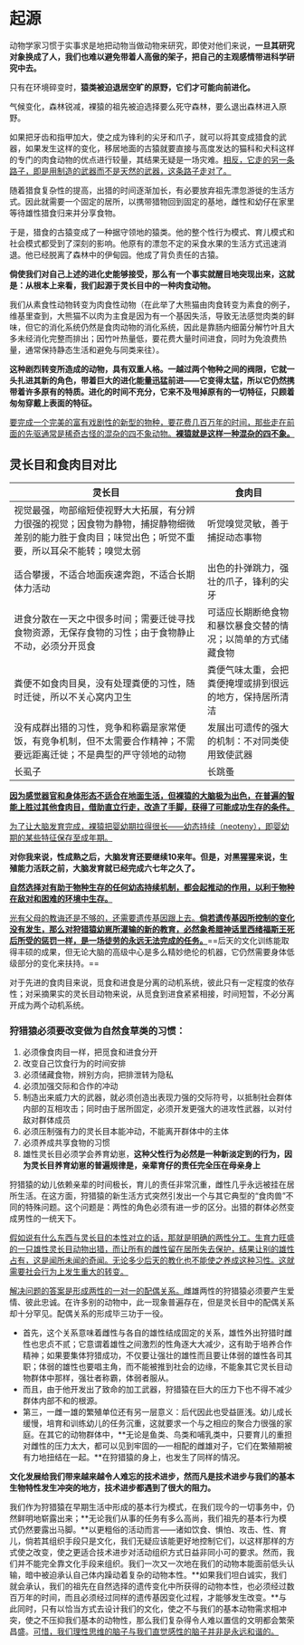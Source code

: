 # 起源

动物学家习惯于实事求是地把动物当做动物来研究，即使对他们来说，**一旦其研究对象换成了人，我们也难以避免带着人高傲的架子，把自己的主观感情带进科学研究中去。**

只有在环境碎变时，**猿类被迫退居空旷的原野，它们才可能向前进化。**

气候变化，森林锐减，裸猿的祖先被迫选择要么死守森林，要么退出森林进入原野。

如果把牙齿和指甲加大，使之成为锋利的尖牙和爪子，就可以将其变成猎食的武器，如果发生这样的变化，移居地面的古猿就要直接与高度发达的猫科和犬科这样的专门的肉食动物的优点进行较量，其结果无疑是一场灾难。<u>相反，它走的另一条路子，即是用制造的武器而不是天然的武器，这条路子走对了。</u>

随着猎食复杂性的提高，出猎的时间逐渐加长，有必要放弃祖先漂忽游徙的生活方式。因此就需要一个固定的居所，以携带猎物回到固定的基地，雌性和幼仔在家里等待雄性猎食归来并分享食物。

于是，猎食的古猿变成了一种据守领地的猿类。他的整个性行为模式、育儿模式和社会模式都受到了深刻的影响。他原有的漂忽不定的采食水果的生活方式迅速消退。他已经脱离了森林中的伊甸园。他成了背负责任的古猿。

**倘使我们对自己上述的进化史能够接受，那么有一个事实就醒目地突现出来，这就是：从根本上来看，我们起源于灵长目中的一种肉食动物。**

我们从素食性动物转变为肉食性动物（在此举了大熊猫由肉食转变为素食的例子，维基里查到，大熊猫不以肉为主食是因为有一个基因失活，导致无法感觉肉类的鲜味，但它的消化系统仍然是食肉动物的消化系统，因此是靠肠内细菌分解竹叶且大多未经消化完整而排出；因竹叶热量低，要花费大量时间进食，同时为免浪费热量，通常保持静态生活和避免与同类来往）。

**这种剧烈转变所造成的动物，具有双重人格。一越过两个物种之间的阀限，它就一头扎进其新的角色，带着巨大的进化能量迅猛前进——它变得太猛，所以它仍然携带着许多原有的特质。进化的时间不充分，它来不及甩掉原有的一切特征，只顾着匆匆穿戴上表面的特征。**

<u>要完成一个完美的富有戏剧性的新型的物种，要花费几百万年的时间，那些走在前面的先驱通常是稀奇古怪的混杂的四不象动物。**裸猿就是这样一种混杂的四不象。**</u>

## 灵长目和食肉目对比

| 灵长目                                                       | 食肉目                                                       |
| ------------------------------------------------------------ | ------------------------------------------------------------ |
| 视觉最强，吻部缩短使视野大大拓展，有分辨力很强的视觉；因食物为静物，捕捉静物细微差别的能力胜于食肉目；味觉出色；听觉不重要，所以耳朵不能转；嗅觉太弱 | 听觉嗅觉灵敏，善于捕捉动态事物                               |
| 适合攀援，不适合地面疾速奔跑，不适合长期体力活动             | 出色的扑弹跳力，强壮的爪子，锋利的尖牙                       |
| 进食分散在一天之中很多时间；需要迁徙寻找食物资源，无保存食物的习性；由于食物静止不动，必须分开觅食 | 可适应长期断绝食物和暴饮暴食交替的情况；以简单的方式储藏食物 |
| 粪便不如食肉目臭，没有处理粪便的习性，随时迁徙，所以不关心窝内卫生 | 粪便气味太重，会把粪便掩埋或排到很远的地方，保持居所清洁     |
| 没有成群出猎的习性，竞争和称霸是家常便饭，有竞争机制，但不太需要合作精神；不需要远距离迁徙；不是典型的严守领地的动物 | 发展出可遗传的强大的机制：不对同类使用致使武器               |
| 长虱子                                                       | 长跳蚤                                                       |

<u>**因为感觉器官和身体形态不适合在地面生活，但裸猿的大脑极为出色，在普遍的智能上胜过其他食肉目，借助直立行走，改造了手脚，获得了可能成功生存的条件。**</u>

<u>为了让大脑发育完成，裸猿把婴幼期拉得很长——幼态持续（neoteny），即婴幼期的某些特征保存至成年期。</u>

**对你我来说，性成熟之后，大脑发育还要继续10来年。但是，对黑猩猩来说，生殖能力活跃之前，大脑发育就已经完成六七年之久了。**

<u>**自然选择对有助于物种生存的任何幼态持续机制，都会起推动的作用，以利于物种在敌对和困难的环境中生存。**</u>

<u>光有父母的教诲还是不够的，还需要遗传基因跟上去。**倘若遗传基因所控制的变化没有发生，那么对狩猎猿幼崽所灌输的新的教育，必然象希腊神话里西绪福斯王死后所受的惩罚一样，是一场徒劳的永远无法完成的任务。**</u>==后天的文化训练能取得丰硕的成果，但无论大脑的高级中心是多么精妙绝伦的机器，它仍然需要身体低级部分的变化来扶持。==

对于先进的食肉目来说，觅食和进食是分离的动机系统，彼此只有一定程度的依存性；对采摘果实的灵长目动物来说，从觅食到进食紧紧相接，时间短暂，不必分离开成为两个动机系统。

###  狩猎猿必须要改变做为自然食草类的习惯：

1. 必须像食肉目一样，把觅食和进食分开
2. 改变自己饮食行为的时间安排
3. 必须储藏食物，辨别方向，把排泄转为隐私
4. 必须加强交际和合作的冲动
5. 制造出来威力大的武器，就必须创造出表现力强的交际符号，以抵制社会群体内部的互相攻击；同时由于居所固定，必须开发更强大的进攻性武器，以对付敌对群体成员
6. 必须压制强有力的灵长目本能冲动，不能离开群体中的主体
7. 必须养成共享食物的习惯
8. 雄性灵长目必须学会养育幼崽，**这种父性行为必然是一种新淡定到的行为，因为灵长目养育幼崽的普遍规律是，亲辈育仔的责任完全压在母亲身上**

狩猎猿的幼儿依赖亲辈的时间极长，育儿的责任非常沉重，雌性几乎永远被挂在居所生活。在这方面，狩猎猿的新生活方式突然引发出一个与其它典型的“食肉兽”不同的特殊问题。这个问题是：两性的角色必须有进一步的区分。出猎的群体必然变成男性的一统天下。

<u>假如说有什么东西与灵长目的本性对立的话，那就是明确的两性分工。生育力旺盛的一只雄性灵长目动物出猎，而让所有的雌性留在居所失去保护，结果让别的雄性占有，这是闻所未闻的奇闻。无论多少后天的教化也不能使之养成这种习性。这就需要社会行为上发生重大的转变。</u>

<u>解决问题的答案是形成两性的一对一的配偶关系。</u>雌雄两性的狩猎猿必须要产生爱情、彼此忠诚。在许多别的动物中，此一现象普遍存在，但是灵长目中的配偶关系却十分罕见。配偶关系的形成毕三功于一役。

- 首先，这个关系意味着雌性与各自的雄性结成固定的关系，雄性外出狩猎时雌性也忠贞不贰；它意谓着雄性之间激烈的性角逐大大减少，这有助于培养合作精神；如果要集体狩猎成功，不仅要让强壮的雄性而且要让体弱的雄性各司其职；体弱的雄性也要唱主角，而不能被推到社会的边缘，不能象其它灵长目动物群体中那样，强壮者称霸，体弱者服从。
- 而且，由于他开发出了致命的加工武器，狩猎猿在巨大的压力下也不得不减少群体内部不和的根源。
- 第三，一雌一雄的繁殖单位还有另一层意义：后代因此也受益匪浅。幼儿成长缓慢，培育和训练幼儿的任务沉重，这就要求一个与之相应的聚合力很强的家庭。在其它的动物群体中，**无论是鱼类、鸟类和哺乳类中，只要育儿的重担对雌性的压力太大，都可以见到牢固的—一相配的雌雄对子，它们在繁殖期被有力地扭结在一起。**在狩猎猿的身上，也发生了同样的情况。

**文化发展给我们带来越来越令人难忘的技术进步，然而凡是技术进步与我们的基本生物特性发生冲突的地方，技术进步都遇到了很大的阻力。**

我们作为狩猎猿在早期生活中形成的基本行为模式，在我们现今的一切事务中，仍然鲜明地崭露出来；**无论我们从事的任务有多么高尚，我们祖先的基本行为模式仍然要露出马脚。**以更粗俗的活动而言——诸如饮食、惧怕、攻击、性、育儿，倘若其组织手段只是文化，我们无疑应该能更好地控制它们，以这样那样的方式使之改变，使之更适合技术进步对活动组织方式日益非同小可的要求。然而，我们并不能完全靠文化手段来组织。我们一次又一次地在我们的动物本能面前低头认输，暗中被迫承认自己体内躁动着复杂的动物本性。**如果我们坦白诚实，我们就会承认，我们的祖先在自然选择的遗传变化中所获得的动物本性，也必须经过数百万年的时间，而且必须经过同样的遗传基因变化过程，才能够发生改变。**与此同时，只有以恰当方式去设计我们的文化，使之不与我们的基本动物需求相冲突，使之不压抑我们基本的动物性，那么我们复杂得令人难以置信的文明都会繁荣昌盛。<u>可惜，我们理性思维的脑子与我们直觉感性的脑子并非是永远和谐的。</u>

